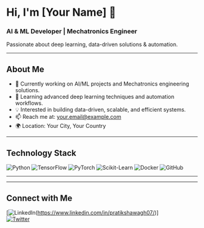 # Hi, I'm [Your Name] 👋

### AI & ML Developer | Mechatronics Engineer  
Passionate about deep learning, data-driven solutions & automation.

---

## About Me
- 🔭 Currently working on AI/ML projects and Mechatronics engineering solutions.
- 🌱 Learning advanced deep learning techniques and automation workflows.
- 💡 Interested in building data-driven, scalable, and efficient systems.
- 📫 Reach me at: your.email@example.com  
- 🌍 Location: Your City, Your Country

---

## Technology Stack
![Python](https://img.shields.io/badge/Python-3776AB?style=for-the-badge&logo=python&logoColor=white)
![TensorFlow](https://img.shields.io/badge/TensorFlow-FF6F00?style=for-the-badge&logo=tensorflow&logoColor=white)
![PyTorch](https://img.shields.io/badge/PyTorch-EE4C2C?style=for-the-badge&logo=pytorch&logoColor=white)
![Scikit-Learn](https://img.shields.io/badge/Scikit--Learn-F7931E?style=for-the-badge&logo=scikit-learn&logoColor=white)
![Docker](https://img.shields.io/badge/Docker-2496ED?style=for-the-badge&logo=docker&logoColor=white)
![GitHub](https://img.shields.io/badge/GitHub-181717?style=for-the-badge&logo=github&logoColor=white)

---


---

## Connect with Me
[![LinkedIn](https://img.shields.io/badge/LinkedIn-0077B5?style=for-the-badge&logo=linkedin&logoColor=white)(https://www.linkedin.com/in/pratikshawagh07/)]  
[![Twitter](https://img.shields.io/badge/Twitter-1DA1F2?style=for-the-badge&logo=twitter&logoColor=white)](https://twitter.com/yourprofile)

